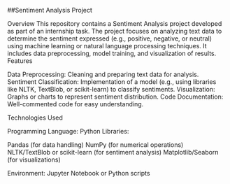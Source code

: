 ##Sentiment Analysis Project

Overview
This repository contains a Sentiment Analysis project developed as part of an internship task. The project focuses on analyzing text data to determine the sentiment expressed (e.g., positive, negative, or neutral) using machine learning or natural language processing techniques. It includes data preprocessing, model training, and visualization of results.
Features

Data Preprocessing: Cleaning and preparing text data for analysis.
Sentiment Classification: Implementation of a model (e.g., using libraries like NLTK, TextBlob, or scikit-learn) to classify sentiments.
Visualization: Graphs or charts to represent sentiment distribution.
Code Documentation: Well-commented code for easy understanding.

Technologies Used

Programming Language: Python
Libraries:

Pandas (for data handling)
NumPy (for numerical operations)
NLTK/TextBlob or scikit-learn (for sentiment analysis)
Matplotlib/Seaborn (for visualizations)


Environment: Jupyter Notebook or Python scripts
